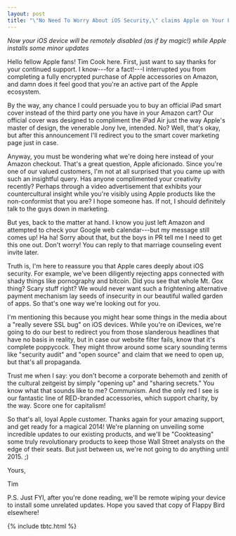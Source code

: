 ```yaml
---
layout: post
title: "\"No Need To Worry About iOS Security,\" claims Apple on Your Favorite SSL\'d Website"
---
```


*Now your iOS device will be remotely disabled (as if by magic!) while Apple installs some minor updates*

Hello fellow Apple fans! Tim Cook here. First, just want to say thanks for your continued support. I know---for a fact!---I interrupted you from completing a fully encrypted purchase of Apple accessories on Amazon, and damn does it feel good that you're an active part of the Apple ecosystem.

By the way, any chance I could persuade you to buy an official iPad smart cover instead of the third party one you have in your Amazon cart? Our official cover was designed to compliment the iPad Air just the way Apple's master of design, the venerable Jony Ive, intended. No? Well, that's okay, but after this announcement I'll redirect you to the smart cover marketing page just in case.

Anyway, you must be wondering what we're doing here instead of your Amazon checkout. That's a great question, Apple aficionado. Since you're one of our valued customers, I'm not at all surprised that you came up with such an insightful query. Has anyone complimented your creativity recently? Perhaps through a video advertisement that exhibits your countercultural insight while you're visibly using Apple products like the non-conformist that you are? I hope someone has. If not, I should definitely talk to the guys down in marketing.

But yes, back to the matter at hand. I know you just left Amazon and attempted to check your Google web calendar---but my message still comes up! Ha ha! Sorry about that, but the boys in PR tell me I need to get this one out. Don't worry! You can reply to that marriage counseling event invite later.

Truth is, I'm here to reassure you that Apple cares deeply about iOS security. For example, we've been diligently rejecting apps connected with shady things like pornography and bitcoin. Did you see that whole Mt. Gox thing? Scary stuff right? We would never want such a frightening alternative payment mechanism lay seeds of insecurity in our beautiful walled garden of apps. So that's one way we're looking out for you.

I'm mentioning this because you might hear some things in the media about a "really severe SSL bug" on iOS devices. While you're on iDevices, we're going to do our best to redirect you from those slanderous headlines that have no basis in reality, but in case our website filter fails, know that it's complete poppycock. They might throw around some scary sounding terms like "security audit" and "open source" and claim that we need to open up, but that's all propaganda.

Trust me when I say: you don't become a corporate behemoth and zenith of the cultural zeitgeist by simply "opening up" and "sharing secrets." You know what that sounds like to me? Communism. And the only red I see is our fantastic line of RED-branded accessories, which support charity, by the way. Score one for capitalism!

So that's all, loyal Apple customer. Thanks again for your amazing support, and get ready for a magical 2014! We're planning on unveiling some incredible updates to our existing products, and we'll be "Cookteasing" some truly revolutionary products to keep those Wall Street analysts on the edge of their seats. But just between us, we're not going to do anything until 2015. ;)

Yours,

Tim

P.S. Just FYI, after you're done reading, we'll be remote wiping your device to install some unrelated updates. Hope you saved that copy of Flappy Bird elsewhere!

{% include tbtc.html %}
